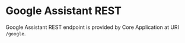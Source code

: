 # Google Assistant REST

Google Assistant REST endpoint is provided by Core Application at URI `/google`.
